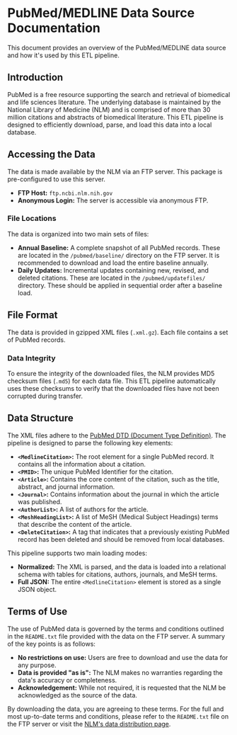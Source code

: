 # PubMed/MEDLINE Data Source Documentation

This document provides an overview of the PubMed/MEDLINE data source and how it's used by this ETL pipeline.

## Introduction

PubMed is a free resource supporting the search and retrieval of biomedical and life sciences literature. The underlying database is maintained by the National Library of Medicine (NLM) and is comprised of more than 30 million citations and abstracts of biomedical literature. This ETL pipeline is designed to efficiently download, parse, and load this data into a local database.

## Accessing the Data

The data is made available by the NLM via an FTP server. This package is pre-configured to use this server.

- **FTP Host:** `ftp.ncbi.nlm.nih.gov`
- **Anonymous Login:** The server is accessible via anonymous FTP.

### File Locations

The data is organized into two main sets of files:

- **Annual Baseline:** A complete snapshot of all PubMed records. These are located in the `/pubmed/baseline/` directory on the FTP server. It is recommended to download and load the entire baseline annually.
- **Daily Updates:** Incremental updates containing new, revised, and deleted citations. These are located in the `/pubmed/updatefiles/` directory. These should be applied in sequential order after a baseline load.

## File Format

The data is provided in gzipped XML files (`.xml.gz`). Each file contains a set of PubMed records.

### Data Integrity

To ensure the integrity of the downloaded files, the NLM provides MD5 checksum files (`.md5`) for each data file. This ETL pipeline automatically uses these checksums to verify that the downloaded files have not been corrupted during transfer.

## Data Structure

The XML files adhere to the [PubMed DTD (Document Type Definition)](https://dtd.nlm.nih.gov/ncbi/pubmed/out/pubmed_250101.dtd). The pipeline is designed to parse the following key elements:

- **`<MedlineCitation>`:** The root element for a single PubMed record. It contains all the information about a citation.
- **`<PMID>`:** The unique PubMed Identifier for the citation.
- **`<Article>`:** Contains the core content of the citation, such as the title, abstract, and journal information.
- **`<Journal>`:** Contains information about the journal in which the article was published.
- **`<AuthorList>`:** A list of authors for the article.
- **`<MeshHeadingList>`:** A list of MeSH (Medical Subject Headings) terms that describe the content of the article.
- **`<DeleteCitation>`:** A tag that indicates that a previously existing PubMed record has been deleted and should be removed from local databases.

This pipeline supports two main loading modes:
- **Normalized:** The XML is parsed, and the data is loaded into a relational schema with tables for citations, authors, journals, and MeSH terms.
- **Full JSON:** The entire `<MedlineCitation>` element is stored as a single JSON object.

## Terms of Use

The use of PubMed data is governed by the terms and conditions outlined in the `README.txt` file provided with the data on the FTP server. A summary of the key points is as follows:

- **No restrictions on use:** Users are free to download and use the data for any purpose.
- **Data is provided "as is":** The NLM makes no warranties regarding the data's accuracy or completeness.
- **Acknowledgement:** While not required, it is requested that the NLM be acknowledged as the source of the data.

By downloading the data, you are agreeing to these terms. For the full and most up-to-date terms and conditions, please refer to the `README.txt` file on the FTP server or visit the [NLM's data distribution page](https://www.nlm.nih.gov/databases/download/pubmed_medline.html).
